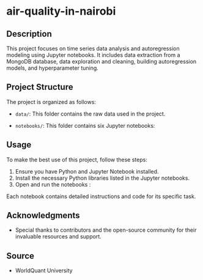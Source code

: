 # air-quality-in-nairobi

## Description

This project focuses on time series data analysis and autoregression modeling using Jupyter notebooks. It includes data extraction from a MongoDB database, data exploration and cleaning, building autoregression models, and hyperparameter tuning.

## Project Structure

The project is organized as follows:

- `data/`: This folder contains the raw data used in the project.

- `notebooks/`: This folder contains six Jupyter notebooks:

  

## Usage

To make the best use of this project, follow these steps:

1. Ensure you have Python and Jupyter Notebook installed.
2. Install the necessary Python libraries listed in the Jupyter notebooks.
3. Open and run the notebooks :

    

Each notebook contains detailed instructions and code for its specific task.


## Acknowledgments

- Special thanks to contributors and the open-source community for their invaluable resources and support.

## Source

- WorldQuant University

